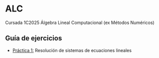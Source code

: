 # ALC
Cursada 1C2025 Álgebra Lineal Computacional (ex Métodos Numéricos)

## Guía de ejercicios

- [Práctica 1:](/Guias-Ejercicios/Practica1/) Resolución de sistemas de ecuaciones lineales